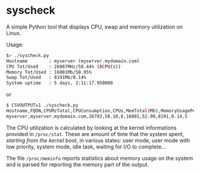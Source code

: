 # syscheck

A simple Python tool that displays CPU, swap and memory utilization on Linux.

Usage:

```sh
$> ./syscheck.py
Hostname        : myserver (myserver.mydomain.com)
CPU Tot/Used    : 26887MHz/58.44% (8CPU(s))
Memory Tot/Used : 16001Mb/50.95%
Swap Tot/Used   : 8191Mb/0.14%
System uptime   : 5 days, 2:11:17.950000
```

or 

```sh
$ CSVOUTPUT=1 ./syscheck.py 
Hostname,FQDN,CPUMzTotal,CPUConsumption,CPUs,MemTotal(Mb),MemoryUsagePerc,SwapTotal(Mb),SwapUsagePerc,UptimeDays
myserver,myserver.mydomain.com,26783,58.10,8,16001,52.90,8191,0.14,5
```

The CPU utilization is calculated by looking at the kernel informations provided in `/proc/stat`.
These are amount of time that the system spent, _starting from the kernel boot_, in various states:
user mode, user mode with low priority, system mode, idle task, waiting for I/O to complete...

The file `/proc/meminfo` reports statistics about memory usage on the system and is parsed for 
reporting the memory part of the output.


